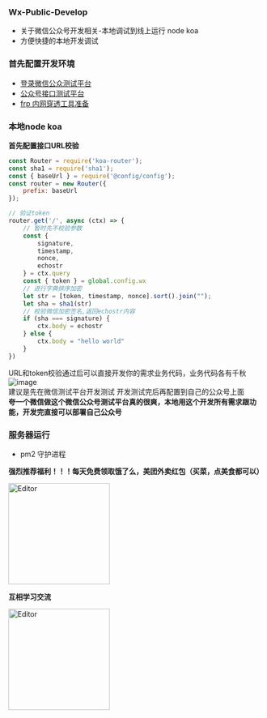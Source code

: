 ### Wx-Public-Develop
* 关于微信公众号开发相关-本地调试到线上运行 node koa  
* 方便快捷的本地开发调试  

### 首先配置开发环境
* [登录微信公众测试平台](https://mp.weixin.qq.com/debug/cgi-bin/sandbox?t=sandbox/login)  
* [公众号接口测试平台](https://mp.weixin.qq.com/debug/)  
* [frp 内网穿透工具准备](https://github.com/wangQiaoBrother/FrpUse)  

### 本地node koa
**首先配置接口URL校验**
```js
const Router = require('koa-router');
const sha1 = require('sha1');
const { baseUrl } = require('@config/config');
const router = new Router({
    prefix: baseUrl
});

// 验证token
router.get('/', async (ctx) => {
    // 暂时先不校验参数
    const {
        signature,
        timestamp,
        nonce,
        echostr
    } = ctx.query
    const { token } = global.config.wx
    // 进行字典排序加密
    let str = [token, timestamp, nonce].sort().join("");
    let sha = sha1(str)
    // 校验微信加密签名,返回echostr内容
    if (sha === signature) {
        ctx.body = echostr
    } else {
        ctx.body = "hello world"
    }
})
```
URL和token校验通过后可以直接开发你的需求业务代码，业务代码各有千秋    
![image](https://user-images.githubusercontent.com/21699695/121777720-2171c780-cbc6-11eb-9a67-3f49a025fd14.png)  
建议是先在微信测试平台开发测试 开发测试完后再配置到自己的公众号上面  
**夸一个微信做这个微信公众号测试平台真的很爽，本地用这个开发所有需求跟功能，开发完直接可以部署自己公众号**

### 服务器运行
* pm2 守护进程  

**强烈推荐福利！！！每天免费领取饿了么，美团外卖红包（买菜，点美食都可以）**

<div align="left">
  <img src="https://user-images.githubusercontent.com/21699695/123602800-bb26af00-d82b-11eb-91dc-2327281c0941.jpg" alt="Editor" width="200">
</div>

**互相学习交流**

<div align="left">
  <img src="https://user-images.githubusercontent.com/21699695/123603292-4f911180-d82c-11eb-809b-9c9f6232ba04.png" alt="Editor" width="200">
</div>
